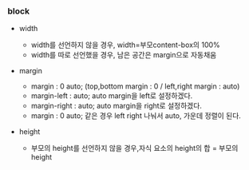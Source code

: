 ### block

- width

  - width를 선언하지 않을 경우, width=부모content-box의 100%
  - width를 따로 선언했을 경우, 남은 공간은 margin으로 자동채움

- margin

  - margin : 0 auto; (top,bottom margin : 0 / left,right margin : auto)
  - margin-left : auto; auto margin을 left로 설정하겠다.
  - margin-right : auto; auto margin을 right로 설정하겠다.
  - margin : 0 auto; 같은 경우 left right 나눠서 auto, 가운데 정렬이 된다.

- height
  - 부모의 height를 선언하지 않을 경우,자식 요소의 height의 합 = 부모의 height
